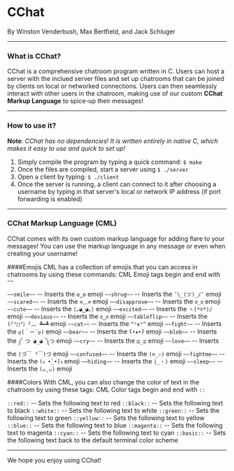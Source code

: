 # CChat
By Winston Venderbush, Max Bertfield, and Jack Schluger

<hr>

### What is CChat?
CChat is a comprehensive chatroom program written in C. Users can host a server with the inclued server files and set up chatrooms that can be joined by clients on local or networked connections. Users can then seamlessly interact with other users in the chatroom, making use of our custom <b>CChat Markup Language</b> to spice-up their messages!

<hr>

### How to use it?
<b>Note</b>: <i>CChat has no dependencies! It is written entirely in native C, which makes it easy to use and quick to set up!</i>

1. Simply compile the program by typing a quick command: `$ make`
2. Once the files are compiled, start a server using `$ ./server`
3. Open a client by typing: `$ ./client`
4. Once the server is running, a client can connect to it after choosing a username by typing in that server's local or network IP address (if port forwarding is enabled)

<hr>

### CChat Markup Language (CML)

CChat comes with its own custom markup language for adding flare to your messages! You can use the markup language in any message or even when creating your username!

####Emojis
CML has a collection of emojis that you can access in chatrooms by using these commands:
CML Emoji tags begin and end with `~~`

`~~smile~~` -- Inserts the `ʘ‿ʘ` emoji
`~~shrug~~` -- Inserts the `¯\_(ツ)_/¯` emoji
`~~scared~~` -- Inserts the `⊙﹏⊙` emoji
`~~disapprove~~` -- Inserts the `ಠ_ಠ` emoji
`~~cute~~` -- Inserts the `(｡◕‿◕｡)` emoji
`~~excited~~` -- Inserts the `ヽ(*▽*)/` emoji
`~~devious~~` -- Inserts the `ಠ‿ಠ` emoji
`~~tableflip~~` -- Inserts the `(╯°□°）╯︵ ┻━┻` emoji
`~~cat~~` -- Inserts the `^ᵒᴥᵒ^` emoji
`~~fight~~` -- Inserts the `ლ(｀ー´ლ)` emoji
`~~bear~~` -- Inserts the `ʕ•ᴥ•ʔ` emoji
`~~blob~~` -- Inserts the `༼ つ ◕_◕ ༽つ` emoji
`~~cry~~` -- Inserts the `ಥ_ಥ` emoji
`~~love~~` -- Inserts the `(づ￣ ³￣)づ` emoji
`~~confused~~` -- Inserts the `(⊙_☉)` emoji
`~~fightme~~` -- Inserts the `(ง •̀_•́)ง` emoji
`~~hiding~~` -- Inserts the `|_・)` emoji
`~~sleep~~` -- Inserts the `(ᴗ˳ᴗ)` emoji

####Colors
With CML, you can also change the color of text in the chatroom by using these tags:
CML Color tags begin and end with `::`

`::red::` -- Sets the following text to red
`::black::` -- Sets the following text to black
`::white::` -- Sets the following text to white
`::green::` -- Sets the following text to green
`::yellow::` -- Sets the following text to yellow
`::blue::` -- Sets the following text to blue
`::magenta::` -- Sets the following text to magenta
`::cyan::` -- Sets the following text to cyan
`::basic::` -- Sets the following text back to the default terminal color scheme

<hr>

We hope you enjoy using CChat!






